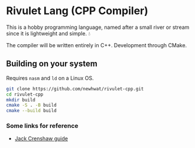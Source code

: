# Rivulet Lang (CPP Compiler)

This is a hobby programming language, named after a small river or stream since it is lightweight and simple. 💧

The compiler will be written entirely in C++. Development through CMake.

## Building on your system

Requires `nasm` and `ld` on a Linux OS.

```bash
git clone https://github.com/newhwat/rivulet-cpp.git
cd rivulet-cpp
mkdir build
cmake -S . -B build
cmake --build build
```
### Some links for reference
- [Jack Crenshaw guide](https://compilers.iecc.com/crenshaw/)
